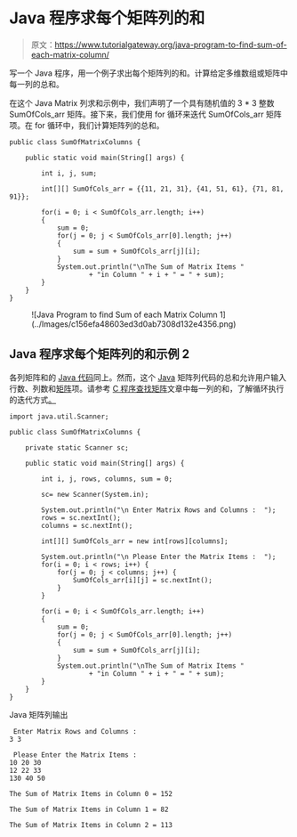 # Java 程序求每个矩阵列的和

> 原文：<https://www.tutorialgateway.org/java-program-to-find-sum-of-each-matrix-column/>

写一个 Java 程序，用一个例子求出每个矩阵列的和。计算给定多维数组或矩阵中每一列的总和。

在这个 Java Matrix 列求和示例中，我们声明了一个具有随机值的 3 * 3 整数 SumOfCols_arr 矩阵。接下来，我们使用 for 循环来迭代 SumOfCols_arr 矩阵项。在 for 循环中，我们计算矩阵列的总和。

```
public class SumOfMatrixColumns {

	public static void main(String[] args) {

		int i, j, sum;	

		int[][] SumOfCols_arr = {{11, 21, 31}, {41, 51, 61}, {71, 81, 91}};

		for(i = 0; i < SumOfCols_arr.length; i++)
		{
			sum = 0;
			for(j = 0; j < SumOfCols_arr[0].length; j++)
			{
				sum = sum + SumOfCols_arr[j][i];
			}
			System.out.println("\nThe Sum of Matrix Items "
					+ "in Column " + i + " = " + sum);
		}
	}
}
```

<figure class="wp-block-image size-large">![Java Program to find Sum of each Matrix Column 1](../Images/c156efa48603ed3d0ab7308d132e4356.png)</figure>

## Java 程序求每个矩阵列的和示例 2

各列矩阵和的 [Java 代码](https://www.tutorialgateway.org/learn-java-programs/)同上。然而，这个 [Java](https://www.tutorialgateway.org/java-tutorial/) 矩阵列代码的总和允许用户输入行数、列数和[矩阵](https://www.tutorialgateway.org/two-dimensional-array-in-java/)项。请参考 [C 程序查找矩阵](https://www.tutorialgateway.org/c-program-to-find-sum-of-each-column-in-a-matrix/)文章中每一列的和，了解循环执行的迭代方式[。](https://www.tutorialgateway.org/java-for-loop/)

```
import java.util.Scanner;

public class SumOfMatrixColumns {

	private static Scanner sc;

	public static void main(String[] args) {

		int i, j, rows, columns, sum = 0;

		sc= new Scanner(System.in);

		System.out.println("\n Enter Matrix Rows and Columns :  ");
		rows = sc.nextInt();
		columns = sc.nextInt();

		int[][] SumOfCols_arr = new int[rows][columns];

		System.out.println("\n Please Enter the Matrix Items :  ");
		for(i = 0; i < rows; i++) {
			for(j = 0; j < columns; j++) {
				SumOfCols_arr[i][j] = sc.nextInt();
			}		
		}	

		for(i = 0; i < SumOfCols_arr.length; i++)
		{
			sum = 0;
			for(j = 0; j < SumOfCols_arr[0].length; j++)
			{
				sum = sum + SumOfCols_arr[j][i];
			}
			System.out.println("\nThe Sum of Matrix Items "
					+ "in Column " + i + " = " + sum);
		}
	}
}
```

Java 矩阵列输出

```
 Enter Matrix Rows and Columns :  
3 3

 Please Enter the Matrix Items :  
10 20 30
12 22 33
130 40 50

The Sum of Matrix Items in Column 0 = 152

The Sum of Matrix Items in Column 1 = 82

The Sum of Matrix Items in Column 2 = 113
```